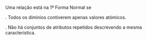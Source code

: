 Uma relação está na 1ª Forma Normal se

. Todos os diminios contiverem apenas valores atómicos.

. Não há conjuntos de atributos repetidos descrevendo a mesma
característica. 
